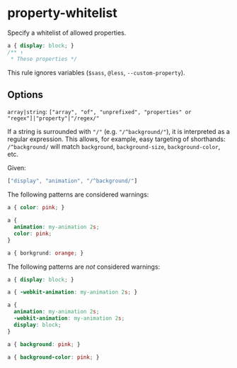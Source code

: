 # property-whitelist

Specify a whitelist of allowed properties.

```css
a { display: block; }
/** ↑
 * These properties */
```

This rule ignores variables (`$sass`, `@less`, `--custom-property`).

## Options

`array|string`: `["array", "of", "unprefixed", "properties" or "regex"]|"property"|"/regex/"`

If a string is surrounded with `"/"` (e.g. `"/^background/"`), it is interpreted as a regular expression. This allows, for example, easy targeting of shorthands: `/^background/` will match `background`, `background-size`, `background-color`, etc.

Given:

```js
["display", "animation", "/^background/"]
```

The following patterns are considered warnings:

```css
a { color: pink; }
```

```css
a {
  animation: my-animation 2s;
  color: pink;
}
```

```css
a { borkgrund: orange; }
```

The following patterns are *not* considered warnings:

```css
a { display: block; }
```

```css
a { -webkit-animation: my-animation 2s; }
```

```css
a {
  animation: my-animation 2s;
  -webkit-animation: my-animation 2s;
  display: block;
}
```

```css
a { background: pink; }
```

```css
a { background-color: pink; }
```
